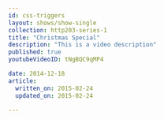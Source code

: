 ```yaml
---
id: css-triggers
layout: shows/show-single
collection: http203-series-1
title: "Christmas Special"
description: "This is a video description"
published: true
youtubeVideoID: tNgBQC9qMP4

date: 2014-12-18
article:
  written_on: 2015-02-24
  updated_on: 2015-02-24

---
```

